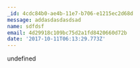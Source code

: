 ```yaml
---
_id: 4cdc84b0-ae4b-11e7-b706-e1215ec2d68d
message: addasdasdasdsad
name: sdfdsf
email: 4d29918c109bc75d2a1fd8420660d72b
date: '2017-10-11T06:13:29.773Z'
---
```

undefined
